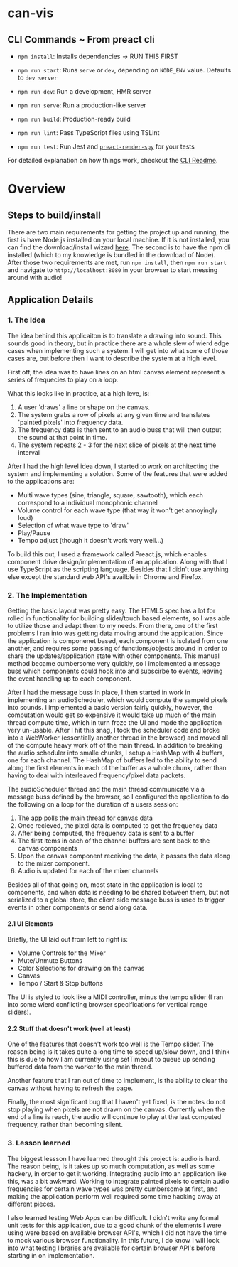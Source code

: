 # can-vis

## CLI Commands ~ From preact cli
*   `npm install`: Installs dependencies -> RUN THIS FIRST

*   `npm run start`: Runs `serve` or `dev`, depending on `NODE_ENV` value. Defaults to `dev server`

*   `npm run dev`: Run a development, HMR server

*   `npm run serve`: Run a production-like server

*   `npm run build`: Production-ready build

*   `npm run lint`: Pass TypeScript files using TSLint

*   `npm run test`: Run Jest and [`preact-render-spy`](https://github.com/mzgoddard/preact-render-spy) for your tests

For detailed explanation on how things work, checkout the [CLI Readme](https://github.com/developit/preact-cli/blob/master/README.md).

# Overview

## Steps to build/install

There are two main requirements for getting the project up and running, the first is have Node.js installed on your local machine.
If it is not installed, you can find the download/install wizard [here](https://nodejs.org/en/). The second is to have the npm cli installed
(which to my knowledge is bundled in the download of Node). After those two requirements are met, run `npm install`, then `npm run start` and
navigate to `http://localhost:8080` in your browser to start messing around with audio!

## Application Details

### 1. The Idea

The idea behind this applicaiton is to translate a drawing into sound. This sounds good in theory, but in practice there are a whole slew of wierd edge cases when implementing such a system. I will get into what some of those cases are, but before then I want to describe the system at a high level.

First off, the idea was to have lines on an html canvas element represent a series of frequecies to play on a loop. 

What this looks like in practice, at a high leve, is:

1. A user 'draws' a line or shape on the canvas.
2. The system grabs a row of pixels at any given time and translates 'painted pixels' into frequency data.
3. The frequency data is then sent to an audio buss that will then output the sound at that point in time.
4. The system repeats 2 - 3 for the next slice of pixels at the next time interval

After I had the high level idea down, I started to work on architecting the system and implementing a solution. Some of the features that were added to the applications are:
* Multi wave types (sine, triangle, square, sawtooth), which each correspond to a individual monophonic channel
* Volume control for each wave type (that way it won't get annoyingly loud)
* Selection of what wave type to 'draw'
* Play/Pause
* Tempo adjust (though it doesn't work very well...)

To build this out, I used a framework called Preact.js, which enables component drive design/implementation of an application. Along with that I use TypeScript as the scripting language. Besides that I didn't use anything else except the standard web API's availble in Chrome and Firefox.

### 2. The Implementation

Getting the basic layout was pretty easy. The HTML5 spec has a lot for rolled in functionality for building slider/touch based elements, so I was able to utilize those and adapt them to my needs. From there, one of the first problems I ran into was getting data moving around the application. Since the application is componenet based, each component is isolated from one another, and requires some passing of functions/objects around in order to share the updates/application state with other components. This manual method became cumbersome very quickly, so I implemented a message buss which components could hook into and subscirbe to events, leaving the event handling up to each component.

After I had the message buss in place, I then started in work in implementing an audioScheduler, which would compute the sampeld pixels into sounds. I implemented a basic version fairly quickly, however, the computation would get so expensive it would take up much of the main thread compute time, which in turn froze the UI and made the application very un-usable. After I hit this snag, I took the scheduler code and broke into a WebWorker (essentially another thread in the browser) and moved all of the compute heavy work off of the main thread. In addition to breaking the audio scheduler into smalle chunks, I setup a HashMap with 4 buffers, one for each channel. The HashMap of buffers led to the ability to send along the first elements in each of the buffer as a whole chunk, rather than having to deal with interleaved frequency/pixel data packets.

The audioScheduler thread and the main thread communicate via a message buss defined by the browser, so I configured the application to do the following on a loop for the duration of a users session: 

1. The app polls the main thread for canvas data
2. Once recieved, the pixel data is computed to get the frequency data
3. After being computed, the frequency data is sent to a buffer
4. The first items in each of the channel buffers are sent back to the canvas components
5. Upon the canvas component receiving the data, it passes the data along to the mixer component.
6. Audio is updated for each of the mixer channels

Besides all of that going on, most state in the application is local to components, and when data is needing to be shared between them, but not serialized to a global store, the client side message buss is used to trigger events in other components or send along data.

#### 2.1 UI Elements

Briefly, the UI laid out from left to right is:

* Volume Controls for the Mixer
* Mute/Unmute Buttons
* Color Selections for drawing on  the canvas
* Canvas
* Tempo / Start & Stop buttons

The UI is styled to look like a MIDI controller, minus the tempo slider (I ran into some wierd conflicting browser specifications for vertical range sliders).

#### 2.2 Stuff that doesn't work (well at least)

One of the features that doesn't work too well is the Tempo slider. The reason being is it takes quite a long time to speed up/slow down, and I think this is due to how I am currently using setTimeout to queue up sending buffered data from the worker to the main thread.

Another feature that I ran out of time to implement, is the ability to clear the canvas without having to refresh the page.

Finally, the most significant bug that I haven't yet fixed, is the notes do not stop playing when pixels are not drawn on the canvas. Currently when the end of a line is reach, the audio will continue to play at the last computed frequency, rather than becoming silent.


### 3. Lesson learned

The biggest lessson I have learned throught this project is: audio is hard. The reason being, is it takes up so much computation, as well as some hackery, in order to get it working. Integrating audio into an application like this, was a bit awkward. Working to integrate painted pixels to certain audio frequencies for certain wave types was pretty cumbersome at first, and making the application perform well required some time hacking away at different pieces.

I also learned testing Web Apps can be difficult. I didn't write any formal unit tests for this application, due to a good chunk of the elements I were using were based on available browser API's, which I did not have the time to mock various browser functionality. In this future, I do know I will look into what testing libraries are available for certain browser API's before starting in on implementation.
